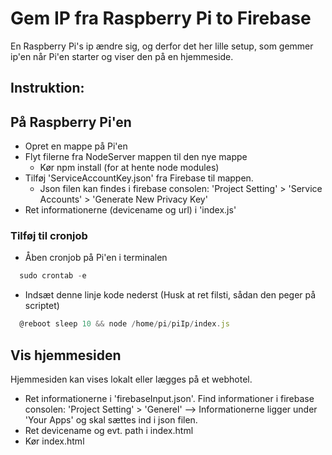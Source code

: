 # Gem IP fra Raspberry Pi to Firebase

En Raspberry Pi's ip ændre sig, og derfor det her lille setup, som gemmer ip'en når Pi'en starter og viser den på en hjemmeside. 

## Instruktion: 

## På Raspberry Pi'en 
* Opret en mappe på Pi'en
* Flyt filerne fra NodeServer mappen til den nye mappe
  * Kør npm install (for at hente node modules)
* Tilføj 'ServiceAccountKey.json' fra Firebase til mappen. 
  * Json filen kan findes i firebase consolen: 'Project Setting' > 'Service Accounts' > 'Generate New Privacy Key'
* Ret informationerne (devicename og url) i 'index.js'

### Tilføj til cronjob
* Åben cronjob på Pi'en i terminalen 
```javascript
  sudo crontab -e
```
* Indsæt denne linje kode nederst (Husk at ret filsti, sådan den peger på scriptet)
```javascript
  @reboot sleep 10 && node /home/pi/piIp/index.js 
```

## Vis hjemmesiden
Hjemmesiden kan vises lokalt eller lægges på et webhotel. 

* Ret informationerne i 'firebaseInput.json'. Find informationer i firebase consolen: 'Project Setting' > 'Generel' --> Informationerne ligger under 'Your Apps' og skal sættes ind i json filen. 
* Ret devicename og evt. path i index.html
* Kør index.html
